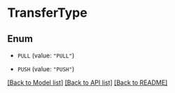 # TransferType

## Enum


* `PULL` (value: `"PULL"`)

* `PUSH` (value: `"PUSH"`)


[[Back to Model list]](../../README.md#documentation-for-models) [[Back to API list]](../../README.md#documentation-for-api-endpoints) [[Back to README]](../../README.md)


